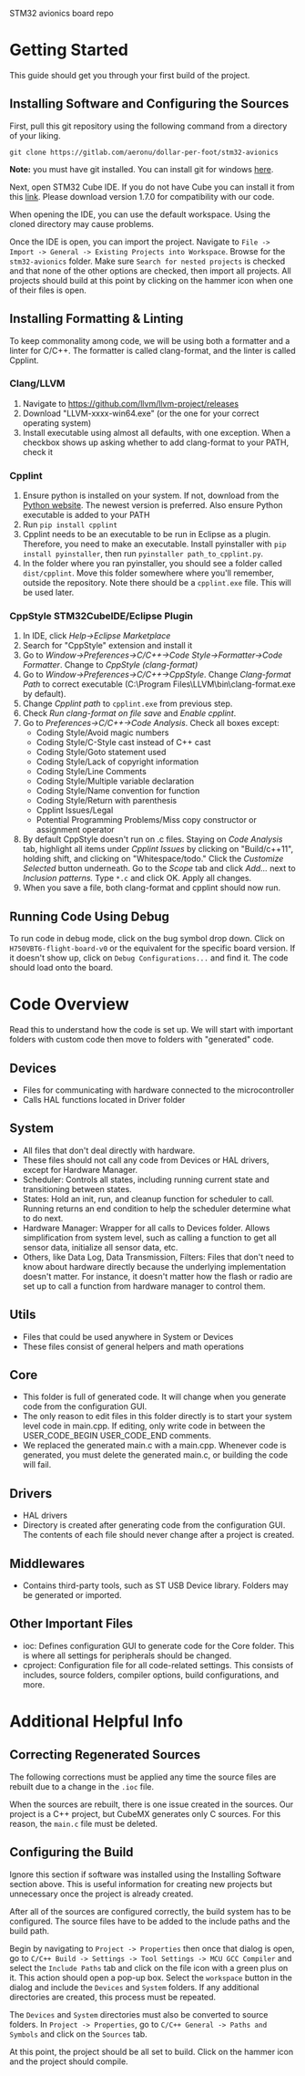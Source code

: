 STM32 avionics board repo

# Getting Started

This guide should get you through your first build of the project.

## Installing Software and Configuring the Sources

First, pull this git repository using the following command from a directory of your liking.

`git clone https://gitlab.com/aeronu/dollar-per-foot/stm32-avionics`

**Note:** you must have git installed. You can install git for windows [here](https://gitforwindows.org/).

Next, open STM32 Cube IDE. If you do not have Cube you can install it from this [link](https://www.st.com/en/development-tools/stm32cubeide.html). Please download version 1.7.0 for compatibility with our code.

When opening the IDE, you can use the default workspace. Using the cloned directory may cause problems.

Once the IDE is open, you can import the project. Navigate to `File -> Import -> General -> Existing Projects into Workspace`. Browse for the `stm32-avionics` folder. Make sure `Search for nested projects` is checked and that none of the other options are checked, then import all projects. All projects should build at this point by clicking on the hammer icon when one of their files is open.

## Installing Formatting & Linting

To keep commonality among code, we will be using both a formatter and a linter for C/C++. The formatter is called clang-format, and the linter is called Cpplint.

### Clang/LLVM

1. Navigate to https://github.com/llvm/llvm-project/releases
2. Download "LLVM-xxxx-win64.exe" (or the one for your correct operating system)
3. Install executable using almost all defaults, with one exception. When a checkbox shows up asking whether to add clang-format to your PATH, check it

### Cpplint

1. Ensure python is installed on your system. If not, download from the [Python website](https://www.python.org/downloads/). The newest version is preferred. Also ensure Python executable is added to your PATH
2. Run `pip install cpplint`
3. Cpplint needs to be an executable to be run in Eclipse as a plugin. Therefore, you need to make an executable. Install pyinstaller with `pip install pyinstaller`, then run `pyinstaller path_to_cpplint.py`.
4. In the folder where you ran pyinstaller, you should see a folder called `dist/cpplint`. Move this folder somewhere where you'll remember, outside the repository. Note there should be a `cpplint.exe` file. This will be used later.

### CppStyle STM32CubeIDE/Eclipse Plugin
1. In IDE, click *Help->Eclipse Marketplace*
2. Search for "CppStyle" extension and install it
3. Go to *Window->Preferences->C/C++->Code Style->Formatter->Code Formatter*. Change to *CppStyle (clang-format)*
4. Go to *Window->Preferences->C/C++->CppStyle*. Change *Clang-format Path* to correct executable (C:\Program Files\LLVM\bin\clang-format.exe by default). 
5. Change *Cpplint path* to `cpplint.exe` from previous step.
6. Check *Run clang-format on file save* and *Enable cpplint*.
7. Go to *Preferences->C/C++->Code Analysis*. Check all boxes except:
   - Coding Style/Avoid magic numbers
   - Coding Style/C-Style cast instead of C++ cast
   - Coding Style/Goto statement used
   - Coding Style/Lack of copyright information
   - Coding Style/Line Comments
   - Coding Style/Multiple variable declaration
   - Coding Style/Name convention for function
   - Coding Style/Return with parenthesis
   - Cpplint Issues/Legal
   - Potential Programming Problems/Miss copy constructor or assignment operator
8. By default CppStyle doesn't run on .c files. Staying on *Code Analysis* tab, highlight all items under *Cpplint Issues* by clicking on "Build/c++11", holding shift, and clicking on "Whitespace/todo." Click the *Customize Selected* button underneath. Go to the *Scope* tab and click *Add...* next to *Inclusion patterns.* Type `*.c` and click OK. Apply all changes.
9. When you save a file, both clang-format and cpplint should now run.

## Running Code Using Debug

To run code in debug mode, click on the bug symbol drop down. Click on `H750VBT6-flight-board-v0` or the equivalent for the specific board version. If it doesn't show up, click on `Debug Configurations...` and find it. The code should load onto the board.

# Code Overview
Read this to understand how the code is set up. We will start with important folders with custom code then move to folders with "generated" code.

## Devices
- Files for communicating with hardware connected to the microcontroller
- Calls HAL functions located in Driver folder

## System
- All files that don't deal directly with hardware.
- These files should not call any code from Devices or HAL drivers, except for Hardware Manager.
- Scheduler: Controls all states, including running current state and transitioning between states.
- States: Hold an init, run, and cleanup function for scheduler to call. Running returns an end condition to help the scheduler determine what to do next.
- Hardware Manager: Wrapper for all calls to Devices folder. Allows simplification from system level, such as calling a function to get all sensor data, initialize all sensor data, etc.
- Others, like Data Log, Data Transmission, Filters: Files that don't need to know about hardware directly because the underlying implementation doesn't matter. For instance, it doesn't matter how the flash or radio are set up to call a function from hardware manager to control them.

## Utils
- Files that could be used anywhere in System or Devices
- These files consist of general helpers and math operations

## Core
- This folder is full of generated code. It will change when you generate code from the configuration GUI.
- The only reason to edit files in this folder directly is to start your system level code in main.cpp. If editing, only write code in between the USER_CODE_BEGIN USER_CODE_END comments.
- We replaced the generated main.c with a main.cpp. Whenever code is generated, you must delete the generated main.c, or building the code will fail.

## Drivers
- HAL drivers
- Directory is created after generating code from the configuration GUI. The contents of each file should never change after a project is created.

## Middlewares
- Contains third-party tools, such as ST USB Device library. Folders may be generated or imported.

## Other Important Files
- ioc: Defines configuration GUI to generate code for the Core folder. This is where all settings for peripherals should be changed.
- cproject: Configuration file for all code-related settings. This consists of includes, source folders, compiler options, build configurations, and more.

# Additional Helpful Info

## Correcting Regenerated Sources

The following corrections must be applied any time the source files are rebuilt due to a change in the `.ioc` file.

When the sources are rebuilt, there is one issue created in the sources. Our project is a C++ project, but CubeMX generates only C sources. For this reason, the `main.c` file must be deleted.

## Configuring the Build

Ignore this section if software was installed using the Installing Software section above. This is useful information for creating new projects but unnecessary once the project is already created.

After all of the sources are configured correctly, the build system has to be configured. The source files have to be added to the include paths and the build path.

Begin by navigating to `Project -> Properties` then once that dialog is open, go to `C/C++ Build -> Settings -> Tool Settings -> MCU GCC Compiler` and select the `Include Paths` tab and click on the file icon with a green plus on it. This action should open a pop-up box. Select the `workspace` button in the dialog and include the `Devices` and `System` folders. If any additional directories are created, this process must be repeated.

The `Devices` and `System` directories must also be converted to source folders. In `Project -> Properties`, go to `C/C++ General -> Paths and Symbols` and click on the `Sources` tab.

At this point, the project should be all set to build. Click on the hammer icon and the project should compile.

